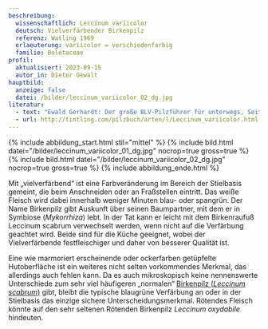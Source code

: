 ```yaml
---
beschreibung:
  wissenschaftlich: Leccinum variicolor
  deutsch: Vielverfärbender Birkenpilz
  referenz: Watling 1969
  erlaeuterung: variicolor = verschiedenfarbig
  familie: Boletaceae
profil:
  aktualisiert: 2023-09-15
  autor_in: Dieter Gewalt
hauptbild:
  anzeige: false
  datei: /bilder/leccinum_variicolor_02_dg.jpg
literatur:
  - text: "Ewald Gerhardt: Der große BLV-Pilzführer für unterwegs, Seite 484"
  - url: http://tintling.com/pilzbuch/arten/l/Leccinum_variicolor.html
---
```

{% include abbildung_start.html stil="mittel" %}
{% include bild.html datei="/bilder/leccinum_variicolor_01_dg.jpg" nocrop=true gross=true %}
{% include bild.html datei="/bilder/leccinum_variicolor_02_dg.jpg" nocrop=true gross=true %}
{% include abbildung_ende.html %}

Mit „vielverfärbend“ ist eine Farbveränderung im Bereich der Stielbasis gemeint, die beim Anschneiden oder an Fraßstellen eintritt. Das weiße Fleisch wird dabei innerhalb weniger Minuten blau- oder spangrün. Der Name Birkenpilz gibt Auskunft über seinen Baumpartner, mit dem er in Symbiose (*Mykorrhiza*) lebt. In der Tat kann er leicht mit dem Birkenraufuß Leccinum scabrum verwechselt werden, wenn nicht auf die Verfärbung geachtet wird. Beide sind für die Küche geeignet, wobei der Vielverfärbende festfleischiger und daher von besserer Qualität ist.

Eine wie marmoriert erscheinende oder ockerfarben getüpfelte Hutoberfläche ist ein weiteres nicht selten vorkommendes Merkmal, das allerdings auch fehlen kann. Da es auch mikroskopisch keine nennenswerte Unterschiede zum sehr viel häufigeren „normalen“ [Birkenpilz (*Leccinum scabrum*)](/pilze/leccinum-scabrum-birken-raufuß-birkenpilz) gibt, bleibt die typische blaugrüne Verfärbung an oder in der Stielbasis das einzige sichere Unterscheidungsmerkmal. Rötendes Fleisch könnte auf den sehr seltenen Rötenden Birkenpilz *Leccinum oxydabile* hindeuten.